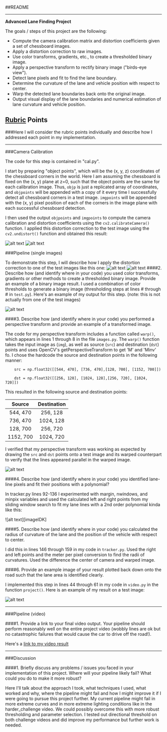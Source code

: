 ##README

---
**Advanced Lane Finding Project**

The goals / steps of this project are the following:

* Compute the camera calibration matrix and distortion coefficients given a set of chessboard images.
* Apply a distortion correction to raw images.
* Use color transforms, gradients, etc., to create a thresholded binary image.
* Apply a perspective transform to rectify binary image ("birds-eye view").
* Detect lane pixels and fit to find the lane boundary.
* Determine the curvature of the lane and vehicle position with respect to center.
* Warp the detected lane boundaries back onto the original image.
* Output visual display of the lane boundaries and numerical estimation of lane curvature and vehicle position.

[//]: # (Image References)

[image1]: ./images/calibration2.jpg "distorted"
[image2]: ./images/undistorted_calibration2.jpg "undistorted"
[image3]: ./images/straight_lines1.jpg "test images"
[image4]: ./images/undistorted_straight_lines1.jpg "undistorted test image"
[image5]: ./images/binary.jpg "Binary Image"
[image6]: ./images/warped.jpg "Warped Image"
[image7]: ./images/projected.jpg "distorted"
[image7]: ./images/fit_lines.jpg "Fitted Lines"
[video1]: ./project_video_done.mp4 "Video"
[video2]: ./challenge_video_done.mp4 "Challenge"

## [Rubric](https://review.udacity.com/#!/rubrics/571/view) Points
###Here I will consider the rubric points individually and describe how I addressed each point in my implementation.  

---
###Camera Calibration

The code for this step is contained in "cal.py".  

I start by preparing "object points", which will be the (x, y, z) coordinates of the chessboard corners in the world. Here I am assuming the chessboard is fixed on the (x, y) plane at z=0, such that the object points are the same for each calibration image.  Thus, `objp` is just a replicated array of coordinates, and `objpoints` will be appended with a copy of it every time I successfully detect all chessboard corners in a test image.  `imgpoints` will be appended with the (x, y) pixel position of each of the corners in the image plane with each successful chessboard detection.  

I then used the output `objpoints` and `imgpoints` to compute the camera calibration and distortion coefficients using the `cv2.calibrateCamera()` function.  I applied this distortion correction to the test image using the `cv2.undistort()` function and obtained this result: 

![alt text][image1]
![alt text][image2]

###Pipeline (single images)

To demonstrate this step, I will describe how I apply the distortion correction to one of the test images like this one:
![alt text][image3]
![alt text][image4]
####2. Describe how (and identify where in your code) you used color transforms, gradients or other methods to create a thresholded binary image.  Provide an example of a binary image result.
I used a combination of color thresholds to generate a binary image (thresholding steps at lines # through # in `test.py`).  Here's an example of my output for this step.  (note: this is not actually from one of the test images)

![alt text][image5]

####3. Describe how (and identify where in your code) you performed a perspective transform and provide an example of a transformed image.

The code for my perspective transform includes a function called `warp()`, which appears in lines 1 through 8 in the file `images.py`.  The `warp()` function takes the input image as (`img`), as well as source (`src`) and destination (`dst`) points and uses OpenCV's getPerspectiveTransform to get 'M' and 'Minv' fo.  I chose the hardcode the source and destination points in the following manner:

```
    src = np.float32([[544, 470], [736, 470],[128, 700], [1152, 700]])

    dst = np.float32([[256, 128], [1024, 128],[256, 720], [1024, 720]])
```
This resulted in the following source and destination points:

| Source        | Destination   | 
|:-------------:|:-------------:| 
| 544, 470      | 256, 128      | 
| 736, 470      | 1024, 128     |
| 128, 700      | 256, 720      |
| 1152, 700     | 1024, 720     |

I verified that my perspective transform was working as expected by drawing the `src` and `dst` points onto a test image and its warped counterpart to verify that the lines appeared parallel in the warped image.

![alt text][image6]

####4. Describe how (and identify where in your code) you identified lane-line pixels and fit their positions with a polynomial?

In tracker.py lines 92-136 I experimented with margin, nwindows, and minpix variables and used the calculated left and right points from my sliding window search to  fit my lane lines with a 2nd order polynomial kinda like this:

![alt text][imageIDK]

####5. Describe how (and identify where in your code) you calculated the radius of curvature of the lane and the position of the vehicle with respect to center.

I did this in lines 146 through 159 in my code in `tracker.py`. Used the right and left points and the meter per pixel conversion to find the radii of curvatures. Used the difference the center of camera and warped image.

####6. Provide an example image of your result plotted back down onto the road such that the lane area is identified clearly.

I implemented this step in lines 44 through 61 in my code in `video.py` in the function `project()`.  Here is an example of my result on a test image:

![alt text][image7]

---

###Pipeline (video)

####1. Provide a link to your final video output.  Your pipeline should perform reasonably well on the entire project video (wobbly lines are ok but no catastrophic failures that would cause the car to drive off the road!).

Here's a [link to my video result](./project_video.mp4)

---

###Discussion

####1. Briefly discuss any problems / issues you faced in your implementation of this project.  Where will your pipeline likely fail?  What could you do to make it more robust?

Here I'll talk about the approach I took, what techniques I used, what worked and why, where the pipeline might fail and how I might improve it if I were going to pursue this project further. My current pipeline might fail in more extreme curves and in more extreme lighting conditions like in the harder_challenge video. We could possibly overcome this with more robust thresholding and parameter selection. I tested out directional threshold on both challenge videos and did improve my performance but further work is needed.

